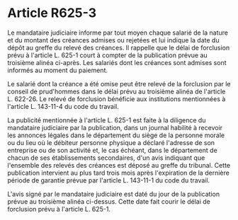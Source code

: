 # Article R625-3

Le mandataire judiciaire informe par tout moyen chaque salarié de la nature et du montant des créances admises ou rejetées et lui indique la date du dépôt au greffe du relevé des créances. Il rappelle que le délai de forclusion prévu à l'article L. 625-1 court à compter de la publication prévue au troisième alinéa ci-après. Les salariés dont les créances sont admises sont informés au moment du paiement.

Le salarié dont la créance a été omise peut être relevé de la forclusion par le conseil de prud'hommes dans le délai prévu au troisième alinéa de l'article L. 622-26. Le relevé de forclusion bénéficie aux institutions mentionnées à l'article L. 143-11-4 du code du travail.

La publicité mentionnée à l'article L. 625-1 est faite à la diligence du mandataire judiciaire par la publication, dans un journal habilité à recevoir les annonces légales dans le département du siège de la personne morale ou du lieu où le débiteur personne physique a déclaré l'adresse de son entreprise ou de son activité et, le cas échéant, dans le département de chacun de ses établissements secondaires, d'un avis indiquant que l'ensemble des relevés des créances est déposé au greffe du tribunal. Cette publication intervient au plus tard trois mois après l'expiration de la dernière période de garantie prévue par l'article L. 143-11-1 du code du travail.

L'avis signé par le mandataire judiciaire est daté du jour de la publication prévue au troisième alinéa ci-dessus. Cette date fait courir le délai de forclusion prévu à l'article L. 625-1.
